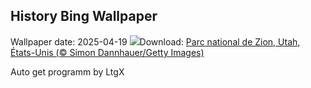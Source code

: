 ## History Bing Wallpaper
Wallpaper date: 2025-04-19
![](https://www.bing.com/th?id=OHR.ZionValley_FR-FR4910447899_UHD.jpg&w=1000)Download: [Parc national de Zion, Utah, États-Unis (© Simon Dannhauer/Getty Images)](https://www.bing.com/th?id=OHR.ZionValley_FR-FR4910447899_UHD.jpg)

Auto get programm by LtgX
